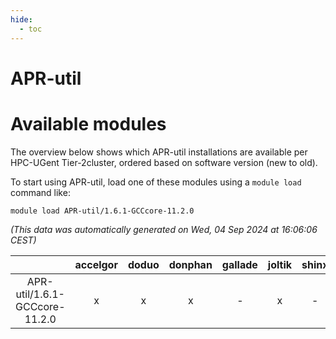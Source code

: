 ```yaml
---
hide:
  - toc
---
```


APR-util
========

# Available modules


The overview below shows which APR-util installations are available per HPC-UGent Tier-2cluster, ordered based on software version (new to old).

To start using APR-util, load one of these modules using a `module load` command like:

```shell
module load APR-util/1.6.1-GCCcore-11.2.0
```

*(This data was automatically generated on Wed, 04 Sep 2024 at 16:06:06 CEST)*  

| |accelgor|doduo|donphan|gallade|joltik|shinx|skitty|
| :---: | :---: | :---: | :---: | :---: | :---: | :---: | :---: |
|APR-util/1.6.1-GCCcore-11.2.0|x|x|x|-|x|-|x|
